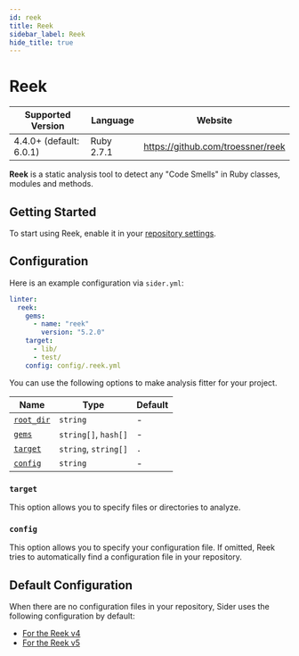 ```yaml
---
id: reek
title: Reek
sidebar_label: Reek
hide_title: true
---
```


# Reek

| Supported Version       | Language   | Website                           |
| ----------------------- | ---------- | --------------------------------- |
| 4.4.0+ (default: 6.0.1) | Ruby 2.7.1 | https://github.com/troessner/reek |

**Reek** is a static analysis tool to detect any "Code Smells" in Ruby classes, modules and methods.

## Getting Started

To start using Reek, enable it in your [repository settings](../../getting-started/repository-settings.md).

## Configuration

Here is an example configuration via `sider.yml`:

```yaml
linter:
  reek:
    gems:
      - name: "reek"
        version: "5.2.0"
    target:
      - lib/
      - test/
    config: config/.reek.yml
```

You can use the following options to make analysis fitter for your project.

| Name                                                                                  | Type                 | Default |
| ------------------------------------------------------------------------------------- | -------------------- | ------- |
| [`root_dir`](../../getting-started/custom-configuration.md#linteranalyzer_idroot_dir) | `string`             | -       |
| [`gems`](../../getting-started/custom-configuration.md#linteranalyzer_idgems)         | `string[]`, `hash[]` | -       |
| [`target`](#target)                                                                   | `string`, `string[]` | `.`     |
| [`config`](#config)                                                                   | `string`             | -       |

### `target`

This option allows you to specify files or directories to analyze.

### `config`

This option allows you to specify your configuration file.
If omitted, Reek tries to automatically find a configuration file in your repository.

## Default Configuration

When there are no configuration files in your repository, Sider uses the following configuration by default:

- [For the Reek v4](https://github.com/sider/runners/blob/master/images/reek/v4.reek.yml)
- [For the Reek v5](https://github.com/sider/runners/blob/master/images/reek/v5.reek.yml)
